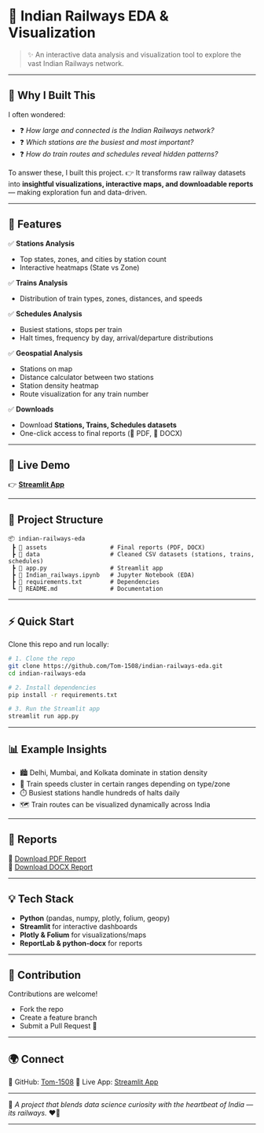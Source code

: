 # 🚆 Indian Railways EDA & Visualization

> ✨ An interactive data analysis and visualization tool to explore the vast Indian Railways network.

---

## 🌟 Why I Built This

I often wondered:

* ❓ *How large and connected is the Indian Railways network?*
* ❓ *Which stations are the busiest and most important?*
* ❓ *How do train routes and schedules reveal hidden patterns?*

To answer these, I built this project.
👉 It transforms raw railway datasets into **insightful visualizations, interactive maps, and downloadable reports** — making exploration fun and data-driven.

---

## 🔎 Features

✅ **Stations Analysis**

* Top states, zones, and cities by station count
* Interactive heatmaps (State vs Zone)

✅ **Trains Analysis**

* Distribution of train types, zones, distances, and speeds

✅ **Schedules Analysis**

* Busiest stations, stops per train
* Halt times, frequency by day, arrival/departure distributions

✅ **Geospatial Analysis**

* Stations on map
* Distance calculator between two stations
* Station density heatmap
* Route visualization for any train number

✅ **Downloads**

* Download **Stations, Trains, Schedules datasets**
* One-click access to final reports (📄 PDF, 📝 DOCX)

---

## 🚀 Live Demo

👉 [**Streamlit App**](https://indian-railways-eda-report.streamlit.app/)

---

## 📂 Project Structure

```
📦 indian-railways-eda
 ┣ 📂 assets                  # Final reports (PDF, DOCX)
 ┣ 📂 data                    # Cleaned CSV datasets (stations, trains, schedules)
 ┣ 📜 app.py                  # Streamlit app
 ┣ 📜 Indian_railways.ipynb   # Jupyter Notebook (EDA)
 ┣ 📜 requirements.txt        # Dependencies
 ┗ 📜 README.md               # Documentation
```

---

## ⚡ Quick Start

Clone this repo and run locally:

```bash
# 1. Clone the repo
git clone https://github.com/Tom-1508/indian-railways-eda.git
cd indian-railways-eda

# 2. Install dependencies
pip install -r requirements.txt

# 3. Run the Streamlit app
streamlit run app.py
```

---

## 📊 Example Insights

* 🏙️ Delhi, Mumbai, and Kolkata dominate in station density
* 🚄 Train speeds cluster in certain ranges depending on type/zone
* ⏱️ Busiest stations handle hundreds of halts daily
* 🗺️ Train routes can be visualized dynamically across India

---

## 📜 Reports  

📄 [Download PDF Report](assets/Indian%20Railways%20Data%20Analysis%20Report.pdf)  
📝 [Download DOCX Report](assets/Indian%20Railways%20Data%20Analysis%20Report.docx)  


---

## 💡 Tech Stack

* **Python** (pandas, numpy, plotly, folium, geopy)
* **Streamlit** for interactive dashboards
* **Plotly & Folium** for visualizations/maps
* **ReportLab & python-docx** for reports

---

## 🤝 Contribution

Contributions are welcome!

* Fork the repo
* Create a feature branch
* Submit a Pull Request 🚀

---

## 🌍 Connect

🔗 GitHub: [Tom-1508](https://github.com/Tom-1508)
🔗 Live App: [Streamlit App](https://indian-railways-eda-report.streamlit.app/)

---

📌 *A project that blends data science curiosity with the heartbeat of India — its railways.* ❤️🚆

---
